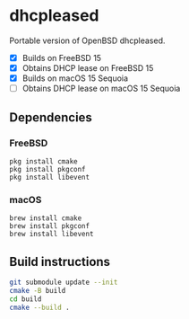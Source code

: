 # dhcpleased
Portable version of OpenBSD dhcpleased.

- [x] Builds on FreeBSD 15
- [x] Obtains DHCP lease on FreeBSD 15
- [x] Builds on macOS 15 Sequoia
- [ ] Obtains DHCP lease on macOS 15 Sequoia

## Dependencies

### FreeBSD
```
pkg install cmake
pkg install pkgconf
pkg install libevent
```

### macOS
```
brew install cmake
brew install pkgconf
brew install libevent
```

## Build instructions

```sh
git submodule update --init
cmake -B build
cd build
cmake --build .
```
